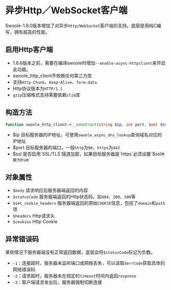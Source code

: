 # 异步Http／WebSocket客户端

Swoole-1.8.0版本增加了对异步`Http/WebSocket`客户端的支持。底层是用纯C编写，拥有超高的性能。

启用Http客户端
----
* 1.8.6版本之前，需要在编译swoole时增加`--enable-async-httpclient`来开启此功能。
* swoole_http_client不依赖任何第三方库
* 支持`Http-Chunk`、`Keep-Alive`、`form-data`
* Http协议版本为`HTTP/1.1`
* `gzip`压缩格式支持需要依赖`zlib`库

构造方法
---
```php
function swoole_http_client->__construct(string $ip, int port, bool $ssl = false);
```

* $ip 目标服务器的IP地址，可使用`swoole_async_dns_lookup`查询域名对应的IP地址
* $port 目标服务器的端口，一般`http`为`80`，`https`为`443`
* $ssl 是否启用`SSL/TLS`隧道加密，如果目标服务器是`https`必须设置`$ssl`参数为`true`

对象属性
---
* `$body` 请求响应后服务器端返回的内容
* `$statusCode` 服务器端返回的Http状态码，如`404`、`200`、`500`等
* `$set_cookie_headers` 服务器端返回的原始`COOKIE`信息，包括了`domain`和`path`项
* `$headers` Http请求头
* `$cookies` Http Cookie

异常错误码
----
某些情况下服务器端没有正常返回数据，底层会将`$statusCode`标记为负数。

* `-1`：连接超时，服务器未监听端口或网络丢失，可以读取`$errCode`获取具体的网络错误码
* `-2`：请求超时，服务器未在规定的`timeout`时间内返回`response`
* `-3`：客户端请求发出后，服务器强制切断连接
